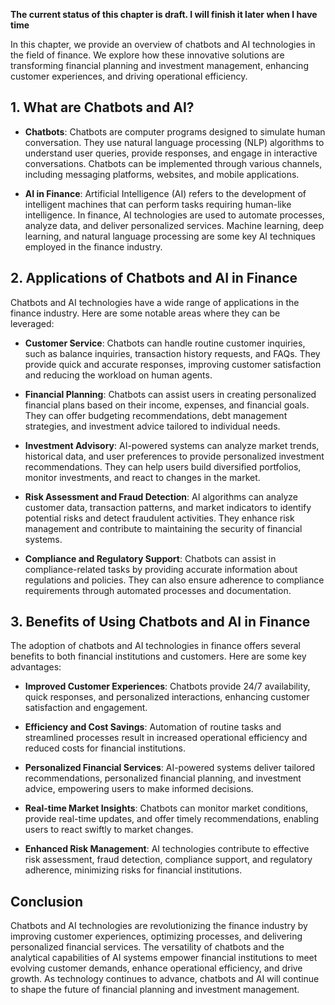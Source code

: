 **The current status of this chapter is draft. I will finish it later when I have time**

In this chapter, we provide an overview of chatbots and AI technologies in the field of finance. We explore how these innovative solutions are transforming financial planning and investment management, enhancing customer experiences, and driving operational efficiency.

**1. What are Chatbots and AI?**
--------------------------------

* **Chatbots**: Chatbots are computer programs designed to simulate human conversation. They use natural language processing (NLP) algorithms to understand user queries, provide responses, and engage in interactive conversations. Chatbots can be implemented through various channels, including messaging platforms, websites, and mobile applications.

* **AI in Finance**: Artificial Intelligence (AI) refers to the development of intelligent machines that can perform tasks requiring human-like intelligence. In finance, AI technologies are used to automate processes, analyze data, and deliver personalized services. Machine learning, deep learning, and natural language processing are some key AI techniques employed in the finance industry.

**2. Applications of Chatbots and AI in Finance**
-------------------------------------------------

Chatbots and AI technologies have a wide range of applications in the finance industry. Here are some notable areas where they can be leveraged:

* **Customer Service**: Chatbots can handle routine customer inquiries, such as balance inquiries, transaction history requests, and FAQs. They provide quick and accurate responses, improving customer satisfaction and reducing the workload on human agents.

* **Financial Planning**: Chatbots can assist users in creating personalized financial plans based on their income, expenses, and financial goals. They can offer budgeting recommendations, debt management strategies, and investment advice tailored to individual needs.

* **Investment Advisory**: AI-powered systems can analyze market trends, historical data, and user preferences to provide personalized investment recommendations. They can help users build diversified portfolios, monitor investments, and react to changes in the market.

* **Risk Assessment and Fraud Detection**: AI algorithms can analyze customer data, transaction patterns, and market indicators to identify potential risks and detect fraudulent activities. They enhance risk management and contribute to maintaining the security of financial systems.

* **Compliance and Regulatory Support**: Chatbots can assist in compliance-related tasks by providing accurate information about regulations and policies. They can also ensure adherence to compliance requirements through automated processes and documentation.

**3. Benefits of Using Chatbots and AI in Finance**
---------------------------------------------------

The adoption of chatbots and AI technologies in finance offers several benefits to both financial institutions and customers. Here are some key advantages:

* **Improved Customer Experiences**: Chatbots provide 24/7 availability, quick responses, and personalized interactions, enhancing customer satisfaction and engagement.

* **Efficiency and Cost Savings**: Automation of routine tasks and streamlined processes result in increased operational efficiency and reduced costs for financial institutions.

* **Personalized Financial Services**: AI-powered systems deliver tailored recommendations, personalized financial planning, and investment advice, empowering users to make informed decisions.

* **Real-time Market Insights**: Chatbots can monitor market conditions, provide real-time updates, and offer timely recommendations, enabling users to react swiftly to market changes.

* **Enhanced Risk Management**: AI technologies contribute to effective risk assessment, fraud detection, compliance support, and regulatory adherence, minimizing risks for financial institutions.

**Conclusion**
--------------

Chatbots and AI technologies are revolutionizing the finance industry by improving customer experiences, optimizing processes, and delivering personalized financial services. The versatility of chatbots and the analytical capabilities of AI systems empower financial institutions to meet evolving customer demands, enhance operational efficiency, and drive growth. As technology continues to advance, chatbots and AI will continue to shape the future of financial planning and investment management.
